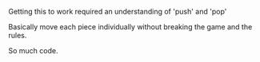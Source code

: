 Getting this to work required an understanding of 'push' and 'pop' 

Basically move each piece individually without breaking the game and the rules.

So much code.
